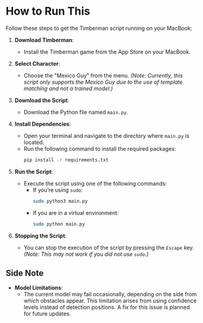 # How to Run This

Follow these steps to get the Timberman script running on your MacBook:

1. **Download Timberman**: 
   - Install the Timberman game from the App Store on your MacBook.

2. **Select Character**:
   - Choose the "Mexico Guy" from the menu. *(Note: Currently, this script only supports the Mexico Guy due to the use of template matching and not a trained model.)*

3. **Download the Script**:
   - Download the Python file named `main.py`.

4. **Install Dependencies**:
   - Open your terminal and navigate to the directory where `main.py` is located.
   - Run the following command to install the required packages:
     ```bash
     pip install -r requirements.txt
     ```

5. **Run the Script**:
   - Execute the script using one of the following commands:
     - If you’re using `sudo`:
       ```bash
       sudo python3 main.py
       ```
     - If you are in a virtual environment:
       ```bash
       sudo python main.py
       ```

6. **Stopping the Script**:
   - You can stop the execution of the script by pressing the `Escape` key. *(Note: This may not work if you did not use `sudo`.)*

## Side Note

- **Model Limitations**: 
  - The current model may fail occasionally, depending on the side from which obstacles appear. This limitation arises from using confidence levels instead of detection positions. A fix for this issue is planned for future updates.
